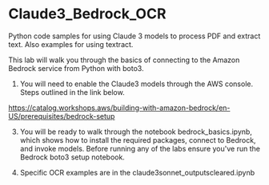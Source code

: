 # Claude3_Bedrock_OCR
Python code samples for using Claude 3 models to process PDF and extract text. Also examples for using textract. 

This lab will walk you through the basics of connecting to the Amazon Bedrock service from Python with boto3.

1) You will need to enable the Claude3 models through the AWS console. Steps outlined in the link below.

https://catalog.workshops.aws/building-with-amazon-bedrock/en-US/prerequisites/bedrock-setup

3) You will be ready to walk through the notebook bedrock_basics.ipynb, which shows how to install the required packages, connect to Bedrock, and invoke models. Before running any of the labs ensure you've run the Bedrock boto3 setup notebook.

4) Specific OCR examples are in the claude3sonnet_outputscleared.ipynb
